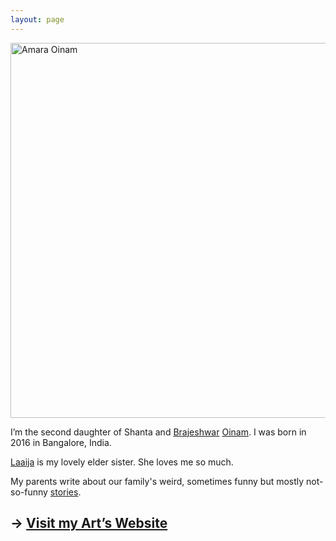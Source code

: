 ```yaml
---
layout: page
---
```


<img class="large" width="1000" height="600" src="https://cdn.oinam.com/img/oinam/amara-year-0-2016.webp" alt="Amara Oinam" loading="lazy">

I’m the second daughter of Shanta and [Brajeshwar](https://brajeshwar.com) [Oinam](https://oinam.com). I was born in 2016 in Bangalore, India.

[Laaija](https://laaija.com/) is my lovely elder sister. She loves me so much.

My parents write about our family's weird, sometimes funny but mostly not-so-funny [stories](https://story.oinam.com).

## → [Visit my Art’s Website](https://art.amaraoinam.com)